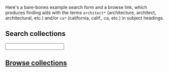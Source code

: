 Here's a bare-bones example search form and a browse link, which produces finding aids with the terms `architect*` (architecture, architect, architectural, etc.) and/or `ca*` (california, calif., ca, etc.) in subject headings.  

## Search collections

<form action="http://www.oac.cdlib.org/search" method="get" id="search-form" target="_blank">
<input type="hidden" name="subject" value="architect* ca*"/>
<input type="hidden" name="sort" value="title"/>
<input type="text" maxlength="200" name="query"/>
</form>

## <a href="http://www.oac.cdlib.org/search?subject=architect*+ca*&sort=title&query=" target="_blank">Browse collections</a>
